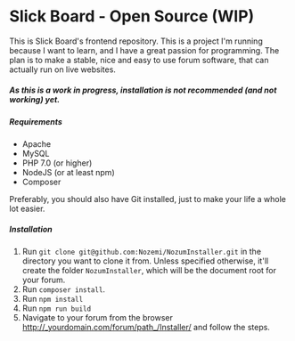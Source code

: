 # Slick Board - Open Source (WIP)
This is Slick Board's frontend repository. This is a project I'm running because I want to learn,
and I have a great passion for programming. The plan is to make a stable, nice and easy to use forum
software, that can actually run on live websites.

##### _**As this is a work in progress, installation is not recommended (and not working) yet.**_

##### Requirements
- Apache
- MySQL
- PHP 7.0 (or higher)
- NodeJS (or at least npm)
- Composer

Preferably, you should also have Git installed, just to make your life a whole lot easier.

##### Installation
1. Run `git clone git@github.com:Nozemi/NozumInstaller.git` in the directory you want to clone it from.
Unless specified otherwise, it'll create the folder `NozumInstaller`, which will be the document root for your forum.
2. Run `composer install`.
3. Run `npm install`
4. Run `npm run build`
5. Navigate to your forum from the browser http://_yourdomain.com/forum/path_/Installer/ and follow the steps.